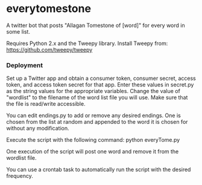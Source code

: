 # everytomestone
A twitter bot that posts "Allagan Tomestone of [word]" for every word in some list.

Requires Python 2.x and the Tweepy library. Install Tweepy from: https://github.com/tweepy/tweepy

<h3>Deployment</h3>
Set up a Twitter app and obtain a consumer token, consumer secret, access token, and access token secret for that app. Enter these values in secret.py as the string values for the appropriate variables.
Change the value of "wordlist" to the filename of the word list file you will use. Make sure that the file is read/write accessible.

You can edit endings.py to add or remove any desired endings. One is chosen from the list at random and appended to the word it is chosen for without any modification.

Execute the script with the following command:
python everyTome.py

One execution of the script will post one word and remove it from the wordlist file.

You can use a crontab task to automatically run the script with the desired frequency.
